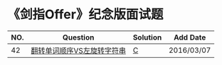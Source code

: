《剑指Offer》纪念版面试题
====================

|NO.|Question|Solution|Add Date|
|---|--------|--------|----------|
|42|[翻转单词顺序VS左旋转字符串](42/README.md)|[C](42/solution.c)|2016/03/07|



